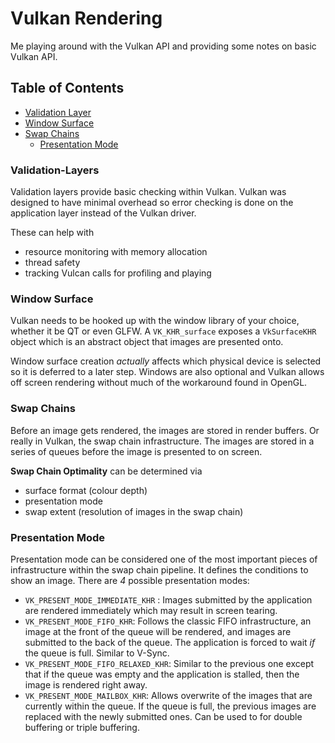 # Vulkan Rendering #

Me playing around with the Vulkan API and providing some notes on basic Vulkan API.

## Table of Contents ##
* [Validation Layer](#Validation-Layers)
* [Window Surface](#Window-Surface)
* [Swap Chains](#Swap-Chains)
  * [Presentation Mode](#Presentation-Mode)

### Validation-Layers ###
Validation layers provide basic checking within Vulkan. Vulkan was designed to have minimal overhead so error checking is
done on the application layer instead of the Vulkan driver.

These can help with
* resource monitoring with memory allocation
* thread safety
* tracking Vulcan calls for profiling and playing

### Window Surface ###
Vulkan needs to be hooked up with the window library of your choice, whether it be QT or even GLFW. A `VK_KHR_surface`
exposes a `VkSurfaceKHR` object which is an abstract object that images are presented onto.

Window surface creation _actually_ affects which physical device is selected so it is deferred to a later step. Windows
are also optional and Vulkan allows off screen rendering without much of the workaround found in OpenGL.

### Swap Chains ###
Before an image gets rendered, the images are stored in render buffers. Or really in Vulkan, the swap chain infrastructure.
The images are stored in a series of queues before the image is presented to on screen.

**Swap Chain Optimality** can be determined via
* surface format (colour depth)
* presentation mode
* swap extent (resolution of images in the swap chain)

### Presentation Mode ###
Presentation mode can be considered one of the most important pieces of infrastructure within the swap chain pipeline. It
defines the conditions to show an image. There are _4_ possible presentation modes:

* `VK_PRESENT_MODE_IMMEDIATE_KHR` : Images submitted by the application are rendered immediately which may result in screen
tearing.
* `VK_PRESENT_MODE_FIFO_KHR`: Follows the classic FIFO infrastructure, an image at the front of the queue will be rendered,
and images are submitted to the back of the queue. The application is forced to wait _if_ the queue is full. Similar to V-Sync.
* `VK_PRESENT_MODE_FIFO_RELAXED_KHR`: Similar to the previous one except that if the queue was empty and the application
is stalled, then the image is rendered right away.
* `VK_PRESENT_MODE_MAILBOX_KHR`: Allows overwrite of the images that are currently within the queue. If the queue is full,
the previous images are replaced with the newly submitted ones. Can be used to for double buffering or triple buffering.
